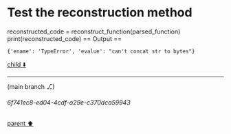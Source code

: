 # Test the reconstruction method
reconstructed_code = reconstruct_function(parsed_function)
print(reconstructed_code)
== Output ==
```
{'ename': 'TypeError', 'evalue': "can't concat str to bytes"}
```



[child ⬇️](#6f741ec8-ed04-4cdf-a29e-c370dca59943)

---

(main branch ⎇)
###### 6f741ec8-ed04-4cdf-a29e-c370dca59943
[parent ⬆️](#bbbccfcc-3c77-4250-8aaa-eb36e219c74f)
